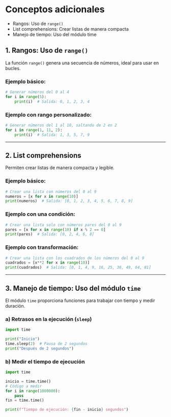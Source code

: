 # Conceptos adicionales

- Rangos: Uso de `range()`
- List comprehensions: Crear listas de manera compacta
- Manejo de tiempo: Uso del módulo time

## **1. Rangos: Uso de `range()`**
La función `range()` genera una secuencia de números, ideal para usar en bucles.

### Ejemplo básico:
```python
# Generar números del 0 al 4
for i in range(5):
    print(i)  # Salida: 0, 1, 2, 3, 4
```

### Ejemplo con rango personalizado:
```python
# Generar números del 1 al 10, saltando de 2 en 2
for i in range(1, 11, 2):
    print(i)  # Salida: 1, 3, 5, 7, 9
```

---

## **2. List comprehensions**
Permiten crear listas de manera compacta y legible.

### Ejemplo básico:
```python
# Crear una lista con números del 0 al 9
numeros = [x for x in range(10)]
print(numeros)  # Salida: [0, 1, 2, 3, 4, 5, 6, 7, 8, 9]
```

### Ejemplo con una condición:
```python
# Crear una lista solo con números pares del 0 al 9
pares = [x for x in range(10) if x % 2 == 0]
print(pares)  # Salida: [0, 2, 4, 6, 8]
```

### Ejemplo con transformación:
```python
# Crear una lista con los cuadrados de los números del 0 al 9
cuadrados = [x**2 for x in range(10)]
print(cuadrados)  # Salida: [0, 1, 4, 9, 16, 25, 36, 49, 64, 81]
```

---

## **3. Manejo de tiempo: Uso del módulo `time`**
El módulo `time` proporciona funciones para trabajar con tiempo y medir duración.

### a) **Retrasos en la ejecución (`sleep`)**
```python
import time

print("Inicio")
time.sleep(2)  # Pausa de 2 segundos
print("Después de 2 segundos")
```

### b) **Medir el tiempo de ejecución**
```python
import time

inicio = time.time()
# Código a medir
for i in range(1000000):
    pass
fin = time.time()

print(f"Tiempo de ejecución: {fin - inicio} segundos")
```